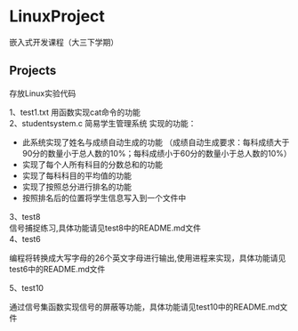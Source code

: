 # LinuxProject
嵌入式开发课程（大三下学期）

## Projects
存放Linux实验代码

1、test1.txt    用函数实现cat命令的功能    
2、studentsystem.c   简易学生管理系统 
实现的功能：
+ 此系统实现了姓名与成绩自动生成的功能
（成绩自动生成要求：每科成绩大于90分的数量小于总人数的10%；每科成绩小于60分的数量小于总人数的10%）
+ 实现了每个人所有科目的分数总和的功能
+ 实现了每科科目的平均值的功能
+ 实现了按照总分进行排名的功能
+ 按照排名后的位置将学生信息写入到一个文件中

3、test8   
信号捕捉练习,具体功能请见test8中的README.md文件   
4、test6

编程将转换成大写字母的26个英文字母进行输出,使用进程来实现，具体功能请见test6中的README.md文件

5、test10

通过信号集函数实现信号的屏蔽等功能，具体功能请见test10中的README.md文件
